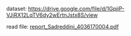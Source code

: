 
dataset:
https://drive.google.com/file/d/1GpjiP-VJiRX12LqTV6dy2wErtnJstx8S/view


read file:
[report_Sadreddini_4036170004.pdf](https://github.com/user-attachments/files/19429825/report_Sadreddini_4036170004.pdf)
